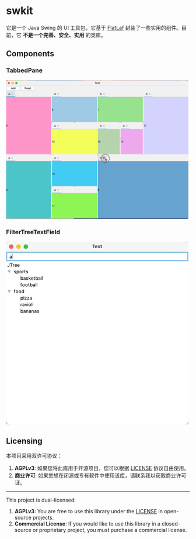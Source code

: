 # swkit

它是一个 Java Swing 的 UI 工具包，它基于 [FlatLaf](https://github.com/JFormDesigner/FlatLaf) 封装了一些实用的组件。目前，它
**不是一个完善、安全、实用** 的类库。

## Components

### TabbedPane

<img src="./screenshots/TabbedPane.jpg" width="500" alt="TabbedPane">

### FilterTreeTextField

<img src="./screenshots/FilterTreeTextField.png" width="500" alt="TabbedPane">

## Licensing

本项目采用双许可协议：

1. **AGPLv3**: 如果您将此库用于开源项目，您可以根据 [LICENSE](LICENSE) 协议自由使用。
2. **商业许可**: 如果您想在闭源或专有软件中使用该库，请联系我以获取商业许可证。

----

This project is dual-licensed:

1. **AGPLv3**: You are free to use this library under the [LICENSE](LICENSE) in open-source projects.
2. **Commercial License**: If you would like to use this library in a closed-source or proprietary project, you must
   purchase a commercial license.
